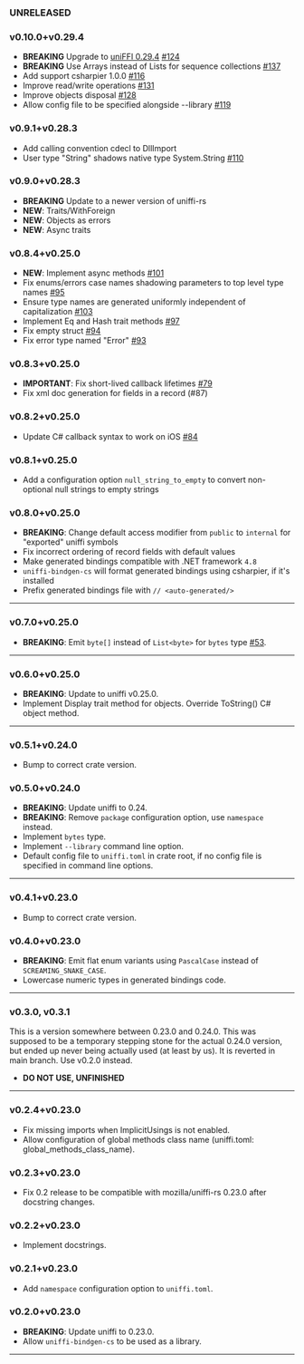 ### UNRELEASED

### v0.10.0+v0.29.4
- **BREAKING** Upgrade to [uniFFI 0.29.4](https://mozilla.github.io/uniffi-rs/latest/Upgrading.html) [#124](https://github.com/NordSecurity/uniffi-bindgen-cs/issues/124)
- **BREAKING** Use Arrays instead of Lists for sequence collections [#137](https://github.com/NordSecurity/uniffi-bindgen-cs/issues/137)
- Add support csharpier 1.0.0 [#116](https://github.com/NordSecurity/uniffi-bindgen-cs/issues/116)
- Improve read/write operations [#131](https://github.com/NordSecurity/uniffi-bindgen-cs/issues/131)
- Improve objects disposal [#128](https://github.com/NordSecurity/uniffi-bindgen-cs/issues/128)
- Allow config file to be specified alongside --library [#119](https://github.com/NordSecurity/uniffi-bindgen-cs/issues/119)

### v0.9.1+v0.28.3
- Add calling convention cdecl to DllImport
- User type "String" shadows native type System.String [#110](https://github.com/NordSecurity/uniffi-bindgen-cs/issues/110)

### v0.9.0+v0.28.3
- **BREAKING** Update to a newer version of uniffi-rs
- **NEW**: Traits/WithForeign
- **NEW**: Objects as errors
- **NEW**: Async traits

### v0.8.4+v0.25.0

- **NEW**: Implement async methods [#101](https://github.com/NordSecurity/uniffi-bindgen-cs/pull/101)
- Fix enums/errors case names shadowing parameters to top level type names [#95](https://github.com/NordSecurity/uniffi-bindgen-cs/pull/95)
- Ensure type names are generated uniformly independent of capitalization [#103](https://github.com/NordSecurity/uniffi-bindgen-cs/pull/103)
- Implement Eq and Hash trait methods [#97](https://github.com/NordSecurity/uniffi-bindgen-cs/pull/97)
- Fix empty struct [#94](https://github.com/NordSecurity/uniffi-bindgen-cs/pull/94)
- Fix error type named "Error" [#93](https://github.com/NordSecurity/uniffi-bindgen-cs/pull/93)

### v0.8.3+v0.25.0

- **IMPORTANT**: Fix short-lived callback lifetimes [#79](https://github.com/NordSecurity/uniffi-bindgen-cs/issues/79)
- Fix xml doc generation for fields in a record (#87)

### v0.8.2+v0.25.0

- Update C# callback syntax to work on iOS [#84](https://github.com/NordSecurity/uniffi-bindgen-cs/issues/84)

### v0.8.1+v0.25.0

- Add a configuration option `null_string_to_empty` to convert non-optional null strings to empty strings

### v0.8.0+v0.25.0

- **BREAKING**: Change default access modifier from `public` to `internal` for "exported" uniffi symbols
- Fix incorrect ordering of record fields with default values
- Make generated bindings compatible with .NET framework `4.8`
- `uniffi-bindgen-cs` will format generated bindings using csharpier, if it's installed
- Prefix generated bindings file with `// <auto-generated/>`

----

### v0.7.0+v0.25.0

- **BREAKING**: Emit `byte[]` instead of `List<byte>` for `bytes` type [#53](https://github.com/NordSecurity/uniffi-bindgen-cs/pull/53).

----

### v0.6.0+v0.25.0

- **BREAKING**: Update to uniffi v0.25.0.
- Implement Display trait method for objects. Override ToString() C# object method.

----

### v0.5.1+v0.24.0

- Bump to correct crate version.

### v0.5.0+v0.24.0

- **BREAKING**: Update uniffi to 0.24.
- **BREAKING**: Remove `package` configuration option, use `namespace` instead.
- Implement `bytes` type.
- Implement `--library` command line option.
- Default config file to `uniffi.toml` in crate root, if no config file is specified in
    command line options.

----

### v0.4.1+v0.23.0

- Bump to correct crate version.

### v0.4.0+v0.23.0

- **BREAKING**: Emit flat enum variants using `PascalCase` instead of `SCREAMING_SNAKE_CASE`.
- Lowercase numeric types in generated bindings code.

----

### v0.3.0, v0.3.1

This is a version somewhere between 0.23.0 and 0.24.0. This was supposed to be a temporary stepping
stone for the actual 0.24.0 version, but ended up never being actually used (at least by us). It
is reverted in main branch. Use v0.2.0 instead.

- **DO NOT USE, UNFINISHED**

----

### v0.2.4+v0.23.0

- Fix missing imports when ImplicitUsings is not enabled.
- Allow configuration of global methods class name (uniffi.toml: global_methods_class_name).

### v0.2.3+v0.23.0

- Fix 0.2 release to be compatible with mozilla/uniffi-rs 0.23.0 after docstring changes.

### v0.2.2+v0.23.0

- Implement docstrings.

### v0.2.1+v0.23.0

- Add `namespace` configuration option to `uniffi.toml`.

### v0.2.0+v0.23.0

- **BREAKING**: Update uniffi to 0.23.0.
- Allow `uniffi-bindgen-cs` to be used as a library.

----
